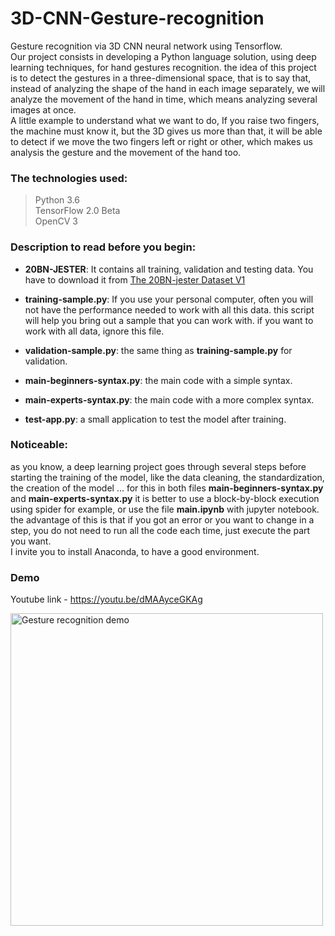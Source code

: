 # 3D-CNN-Gesture-recognition
Gesture recognition via 3D CNN neural network using Tensorflow.  
Our project consists in developing a Python language solution, using deep learning techniques, for hand gestures recognition.
the idea of this project is to detect the gestures in a three-dimensional space,
 that is to say that, instead of analyzing the shape of the hand in each image separately, we will analyze the movement of the hand in time,
 which means analyzing several images at once.   
 A little example to understand what we want to do,
If you raise two fingers, the machine must know it, but the 3D gives us more than that, it will be able to detect if we move the two fingers left or right or other,
 which makes us analysis the gesture and the movement of the hand too.
 
 ### The technologies used:
> Python 3.6  
TensorFlow 2.0 Beta  
OpenCV 3
### Description to read before you begin:
- **20BN-JESTER**: It contains all training, validation and testing data. You have to download it from [The 20BN-jester Dataset V1](https://20bn.com/datasets/jester/v1#download)

- **training-sample.py**: If you use your personal computer, often you will not have the performance needed to work with all this data.
 this script will help you bring out a sample that you can work with.
 if you want to work with all data, ignore this file.

- **validation-sample.py**: the same thing as **training-sample.py** for validation.

- **main-beginners-syntax.py**: the main code with a simple syntax. 

- **main-experts-syntax.py**: the main code with a more complex syntax.

- **test-app.py**: a small application to test the model after training.

### Noticeable:
as you know, a deep learning project goes through several steps before starting the training of the model, like the data cleaning, the standardization, the creation of the model ...
for this in both files **main-beginners-syntax.py** and **main-experts-syntax.py** it is better to use a block-by-block execution using spider for example, or use the file **main.ipynb** with jupyter notebook.  
the advantage of this is that if you got an error or you want to change in a step, you do not need to run all the code each time, just execute the part you want.  
I invite you to install Anaconda, to have a good environment.


### Demo 
Youtube link - https://youtu.be/dMAAyceGKAg

<img src="https://j.gifs.com/oVA6XX.gif" alt="Gesture recognition demo" width="500"/>